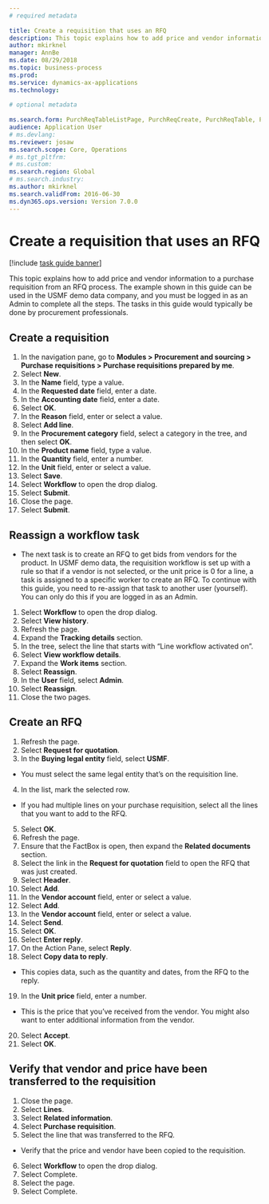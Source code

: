 ```yaml
--- 
# required metadata 
 
title: Create a requisition that uses an RFQ
description: This topic explains how to add price and vendor information to a purchase requisition from an RFQ process. 
author: mkirknel
manager: AnnBe 
ms.date: 08/29/2018
ms.topic: business-process 
ms.prod:  
ms.service: dynamics-ax-applications 
ms.technology:  
 
# optional metadata 
 
ms.search.form: PurchReqTableListPage, PurchReqCreate, PurchReqTable, PurchReqLineRelatedDocuments, EcoResCategorySingleLookup, PurchReqWorkflowDropDialog, WorkflowSubmitDialog, WorkflowStatus, WorkflowWorkItemActionDialog, WorkflowUserListLookup, PurchReqCopyRFQ, SysDataAreaSelectLookup, PurchRFQCaseTable, PurchRFQEditLines, PurchRFQReplyTable, UnitOfMeasureLookup   
audience: Application User 
# ms.devlang:  
ms.reviewer: josaw
ms.search.scope: Core, Operations 
# ms.tgt_pltfrm:  
# ms.custom:  
ms.search.region: Global
# ms.search.industry: 
ms.author: mkirknel
ms.search.validFrom: 2016-06-30 
ms.dyn365.ops.version: Version 7.0.0 
---
```

# Create a requisition that uses an RFQ

[!include [task guide banner](../../includes/task-guide-banner.md)]

This topic explains how to add price and vendor information to a purchase requisition from an RFQ process. The example shown in this guide can be used in the USMF demo data company, and you must be logged in as an Admin to complete all the steps. The tasks in this guide would typically be done by procurement professionals.


## Create a requisition
1. In the navigation pane, go to **Modules > Procurement and sourcing > Purchase requisitions > Purchase requisitions prepared by me**.
2. Select **New**.
3. In the **Name** field, type a value.
4. In the **Requested date** field, enter a date.
5. In the **Accounting date** field, enter a date.
6. Select **OK**.
7. In the **Reason** field, enter or select a value.
8. Select **Add line**.
9. In the **Procurement category** field, select a category in the tree, and then select **OK**.
10. In the **Product name** field, type a value.
11. In the **Quantity** field, enter a number.
12. In the **Unit** field, enter or select a value.
13. Select **Save**.
14. Select **Workflow** to open the drop dialog.
15. Select **Submit**.
16. Close the page.
17. Select **Submit**.

## Reassign a workflow task
- The next task is to create an RFQ to get bids from vendors for the product. In USMF demo data, the requisition workflow is set up with a rule so that if a vendor is not selected, or the unit price is 0 for a line, a task is assigned to a specific worker to create an RFQ. To continue with this guide, you need to re-assign that task to another user (yourself). You can only do this if you are logged in as an Admin.  
1. Select **Workflow** to open the drop dialog.
2. Select **View history**.
3. Refresh the page.
4. Expand the **Tracking details** section.
5. In the tree, select the line that starts with “Line workflow activated on”.
6. Select **View workflow details**.
7. Expand the **Work items** section.
8. Select **Reassign**.
9. In the **User** field, select **Admin**.
10. Select **Reassign**.
11. Close the two pages.

## Create an RFQ
1. Refresh the page.
2. Select **Request for quotation**.
3. In the **Buying legal entity** field, select **USMF**.
- You must select the same legal entity that’s on the requisition line.  
4. In the list, mark the selected row.
- If you had multiple lines on your purchase requisition, select all the lines that you want to add to the RFQ.  
5. Select **OK**.
6. Refresh the page.
7. Ensure that the FactBox is open, then expand the **Related documents** section.
8. Select the link in the **Request for quotation** field to open the RFQ that was just created.
9. Select **Header**.
10. Select **Add**.
11. In the **Vendor account** field, enter or select a value.
12. Select **Add**.
13. In the **Vendor account** field, enter or select a value.
14. Select **Send**.
15. Select **OK**.
16. Select **Enter reply**.
17. On the Action Pane, select **Reply**.
18. Select **Copy data to reply**.
- This copies data, such as the quantity and dates, from the RFQ to the reply.  
19. In the **Unit price** field, enter a number.
- This is the price that you’ve received from the vendor. You might also want to enter additional information from the vendor.  
20. Select **Accept**.
21. Select **OK**.

## Verify that vendor and price have been transferred to the requisition
1. Close the page.
2. Select **Lines**.
3. Select **Related information**.
4. Select **Purchase requisition**.
5. Select the line that was transferred to the RFQ.
- Verify that the price and vendor have been copied to the requisition.  
6. Select **Workflow** to open the drop dialog.
7. Select Complete.
8. Select the page.
9. Select Complete.

